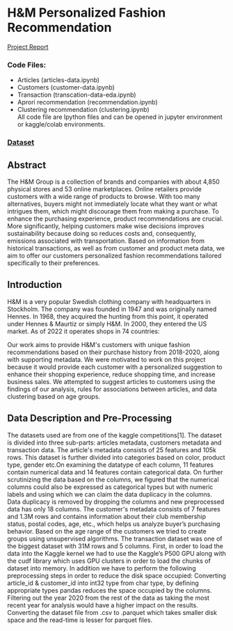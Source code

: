 # H\&M Personalized Fashion Recommendation  
[Project Report](https://open.substack.com/pub/rajeshsharma98/p/h-and-m-personalized-fashion-recommendation?r=319f8m&utm_campaign=post&utm_medium=web)  

### Code Files:  
- Articles (articles-data.ipynb)  
- Customers (customer-data.ipynb)  
- Transaction (transcation-data-eda.ipynb)  
- Aprori recommendation (recommendation.ipynb)  
- Clustering recommendation (clustering.ipynb)    
All code file are Ipython files and can be opened in jupyter environment or kaggle/colab environments.  

### [Dataset](https://www.kaggle.com/competitions/h-and-m-personalized-fashion-recommendations/data)  

## Abstract  
The H&M Group is a collection of brands and companies with about 4,850 physical stores and 53 online marketplaces. Online retailers provide customers with a wide range of products to browse. With too many alternatives, buyers might not immediately locate what they want or what intrigues them, which might discourage them from making a purchase. To enhance the purchasing experience, product recommendations are crucial. More significantly, helping customers make wise decisions improves sustainability because doing so reduces costs and, consequently, emissions associated with transportation. Based on information from historical transactions, as well as from customer and product meta data, we aim to offer our customers personalized fashion recommendations tailored specifically to their preferences.  

## Introduction  
H&M is a very popular Swedish clothing company with headquarters in Stockholm. The company was founded in 1947 and was originally named Hennes. In 1968, they acquired the hunting from this point, it operated under Hennes & Maurtiz or simply H&M. In 2000, they entered the US market. As of 2022 it operates shops in 74 countries:  

Our work aims to provide H&M's customers with unique fashion recommendations based on their purchase history from 2018-2020, along with supporting metadata. We were motivated to work on this project because it would provide each customer with a personalized suggestion to enhance their shopping experience, reduce shopping time, and increase business sales. We attempted to suggest articles to customers using the findings of our analysis, rules for associations between articles, and data clustering based on age groups.  
 
## Data Description and Pre-Processing  
The datasets used are from one of the kaggle competitions[1]. The dataset is divided into three sub-parts: articles metadata, customers metadata and transaction data. The article's metadata consists of 25 features and 105k rows. This dataset is further divided into categories based on color, product type, gender etc.On examining the datatype of each column, 11 features contain numerical data and 14 features contain categorical data. On further scrutinizing the data based on the columns, we figured that the numerical columns could also be expressed as categorical types but with numeric labels and using which we can claim the data duplicacy in the columns. Data duplicacy is removed by dropping the columns and new preprocessed data has only 18 columns. The customer's metadata consists of 7 features and 1.3M rows and contains information about their club membership status, postal codes, age, etc., which helps us analyze buyer’s purchasing behavior. Based on the age range of the customers we tried to create groups using unsupervised algorithms. The transaction dataset was one of the biggest dataset with 31M rows and 5 columns. First, in order to load the data into the Kaggle kernel we had to use the Kaggle’s P500 GPU along with the cudf library which uses GPU clusters in order to load the chunks of dataset into memory. In addition we have to perform the following preprocessing steps in order to reduce the disk space occupied: Converting article_id & customer_id into int32 type from char type, by defining appropriate types pandas reduces the space occupied by the columns. Filtering out the year 2020 from the rest of the data as taking the most recent year for analysis would have a higher impact on the results. Converting the dataset file from .csv to .parquet which takes smaller disk space and the read-time is lesser for parquet files.
